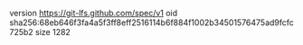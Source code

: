 version https://git-lfs.github.com/spec/v1
oid sha256:68eb646f3fa4a5f3ff8eff2516114b6f884f1002b34501576475ad9fcfc725b2
size 1282
